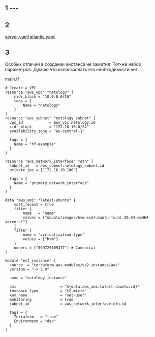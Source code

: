 

## 1 ---

## 2
[server.yaml](07-terraform-04-teamwork/server.yaml)
[atlantis.yaml](07-terraform-04-teamwork/atlantis.yaml)
## 3
Особых отличий в создании инстанса не заметил. Тот-же набор параметров. Думаю что использовать его необходимости нет.

main.tf
```buildoutcfg
# Create a VPC
resource "aws_vpc" "netology" {
    cidr_block = "10.0.0.0/16"
    tags = {
        Name = "netology"
    }
}
resource "aws_subnet" "netology_subnet" {
  vpc_id            = aws_vpc.netology.id
  cidr_block        = "172.16.10.0/24"
  availability_zone = "eu-central-1"

  tags = {
    Name = "tf-example"
  }
}

resource "aws_network_interface" "eth" {
  subnet_id   = aws_subnet.netology_subnet.id
  private_ips = ["172.16.10.100"]

  tags = {
    Name = "primary_network_interface"
  }
}

data "aws_ami" "latest-ubuntu" {
    most_recent = true
    filter {
        name   = "name"
        values = ["ubuntu/images/hvm-ssd/ubuntu-focal-20.04-amd64-server-*"]
    }
    filter {
        name = "virtualization-type"
        values = ["hvm"]
    }
    owners = ["099720109477"] # Canonical
}

module "ec2_instance" {
  source  = "terraform-aws-modules/ec2-instance/aws"
  version = "~> 3.0"

  name = "netology-instance"

  ami                    = "${data.aws_ami.latest-ubuntu.id}"
  instance_type          = "t2.micro"
  key_name               = "net-user"
  monitoring             = true
  subnet_id              = aws_network_interface.eth.id

  tags = {
    Terraform   = "true"
    Environment = "dev"
  }
}

```